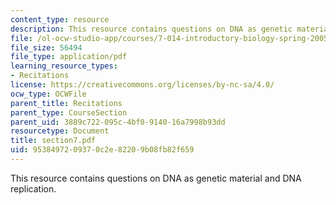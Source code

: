 ```yaml
---
content_type: resource
description: This resource contains questions on DNA as genetic material and DNA replication.
file: /ol-ocw-studio-app/courses/7-014-introductory-biology-spring-2005/9538497209370c2e82209b08fb82f659_section7.pdf
file_size: 56494
file_type: application/pdf
learning_resource_types:
- Recitations
license: https://creativecommons.org/licenses/by-nc-sa/4.0/
ocw_type: OCWFile
parent_title: Recitations
parent_type: CourseSection
parent_uid: 3889c722-095c-4bf0-9140-16a7998b93dd
resourcetype: Document
title: section7.pdf
uid: 95384972-0937-0c2e-8220-9b08fb82f659
---
```

This resource contains questions on DNA as genetic material and DNA replication.